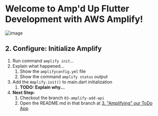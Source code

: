# Welcome to Amp'd Up Flutter Development with AWS Amplify!

![image](https://user-images.githubusercontent.com/4291961/114327253-47b3b200-9b06-11eb-837e-f62b032ff927.png)

<!-- This section to be in 02-amplify-init -->
## 2. Configure: Initialize Amplify
1. Run command `amplify init`...
1. Explain what happened...
    1. Show the `amplifyconfig.yml` file
    1. Show the command `amplify status` output
1. Add the `Amplify.init()` to main.dart initialization
    1. **TODO: Explain why...**
1. **Next Step:**
	1. Checkout the branch `03-amplify-add-api`
	2. Open the README.md in that branch at [3. "Amplifying" our ToDo App](https://github.com/JELaVallee/ampd_up_flutter_amplify_graphql/blob/03-amplify-add-api/README.md#3-amplifying-our-todo-app)

